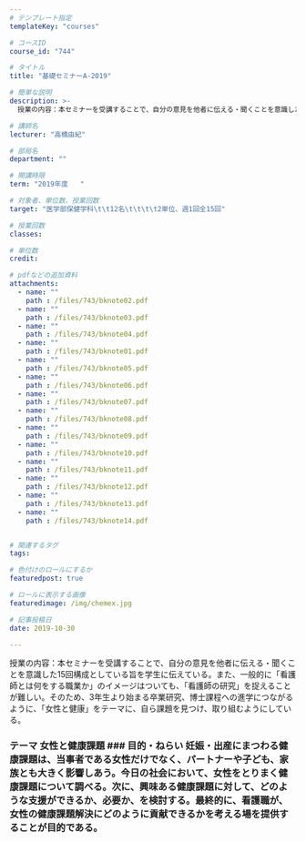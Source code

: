 ```yaml
---
# テンプレート指定
templateKey: "courses"

# コースID
course_id: "744"

# タイトル
title: "基礎セミナーA-2019"

# 簡単な説明
description: >-
  授業の内容：本セミナーを受講することで、自分の意見を他者に伝える・聞くことを意識した15回構成としている旨を学生に伝えている。また、一般的に「看護師とは何をする職業か」のイメージはついても、「看護師の...

# 講師名
lecturer: "高橋由紀"

# 部局名
department: ""

# 開講時限
term: "2019年度	"

# 対象者、単位数、授業回数
target: "医学部保健学科\t\t12名\t\t\t\t2単位、週1回全15回"

# 授業回数
classes: 

# 単位数
credit: 

# pdfなどの追加資料
attachments: 
  - name: "" 
    path : /files/743/bknote02.pdf
  - name: "" 
    path : /files/743/bknote03.pdf
  - name: "" 
    path : /files/743/bknote04.pdf
  - name: "" 
    path : /files/743/bknote01.pdf
  - name: "" 
    path : /files/743/bknote05.pdf
  - name: "" 
    path : /files/743/bknote06.pdf
  - name: "" 
    path : /files/743/bknote07.pdf
  - name: "" 
    path : /files/743/bknote08.pdf
  - name: "" 
    path : /files/743/bknote09.pdf
  - name: "" 
    path : /files/743/bknote10.pdf
  - name: "" 
    path : /files/743/bknote11.pdf
  - name: "" 
    path : /files/743/bknote12.pdf
  - name: "" 
    path : /files/743/bknote13.pdf
  - name: "" 
    path : /files/743/bknote14.pdf


# 関連するタグ
tags:

# 色付けのロールにするか
featuredpost: true

# ロールに表示する画像
featuredimage: /img/chemex.jpg

# 記事投稿日
date: 2019-10-30

---
```

授業の内容：本セミナーを受講することで、自分の意見を他者に伝える・聞くことを意識した15回構成としている旨を学生に伝えている。また、一般的に「看護師とは何をする職業か」のイメージはついても、「看護師の研究」を捉えることが難しい。そのため、3年生より始まる卒業研究、博士課程への進学につながるように、「女性と健康」をテーマに、自ら課題を見つけ、取り組むようにしている。


 ### テーマ 女性と健康課題 ### 目的・ねらい 妊娠・出産にまつわる健康課題は、当事者である女性だけでなく、パートナーや子ども、家族とも大きく影響しあう。今日の社会において、女性をとりまく健康課題について調べる。次に、興味ある健康課題に対して、どのような支援ができるか、必要か、を検討する。最終的に、看護職が、女性の健康課題解決にどのように貢献できるかを考える場を提供することが目的である。




